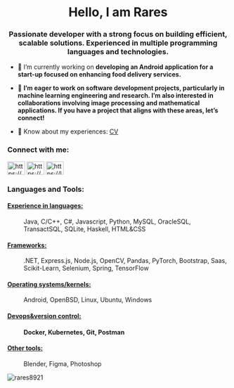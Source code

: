 <h1 align="center">Hello, I am Rares</h1>
<h3 align="center">Passionate developer with a strong focus on building efficient, scalable solutions. Experienced in multiple programming languages and technologies.</h3>

- 🔭 I’m currently working on **developing an Android application for a start-up focused on enhancing food delivery services.**

- 👯 **I’m eager to work on software development projects, particularly in machine learning engineering and research. I’m also interested in collaborations involving image processing and mathematical applications. If you have a project that aligns with these areas, let’s connect!**

- 📄 Know about my experiences: [CV](https://www.linkedin.com/in/rares-cocosila-dumitriu-214462205/overlay/1728953249452/single-media-viewer/?profileId=ACoAADQ29LABxaK4dYbdisGw9MUUAsQLQce6NQ8)

<h3 align="left">Connect with me:</h3>
<p align="left">
<a href="https://linkedin.com/in/https://www.linkedin.com/in/rares-cocosila-dumitriu-214462205/" target="blank"><img align="center" src="https://raw.githubusercontent.com/rahuldkjain/github-profile-readme-generator/master/src/images/icons/Social/linked-in-alt.svg" alt="https://www.linkedin.com/in/rares-cocosila-dumitriu-214462205/" height="30" width="40" /></a>
<a href="https://www.codechef.com/users/https://www.codechef.com/users/rares8921" target="blank"><img align="center" src="https://cdn.jsdelivr.net/npm/simple-icons@3.1.0/icons/codechef.svg" alt="https://www.codechef.com/users/rares8921" height="30" width="40" /></a>
<a href="https://www.leetcode.com/https://leetcode.com/u/rares89_/" target="blank"><img align="center" src="https://raw.githubusercontent.com/rahuldkjain/github-profile-readme-generator/master/src/images/icons/Social/leet-code.svg" alt="https://leetcode.com/u/rares89_/" height="30" width="40" /></a>
</p>

<h3 align="left">Languages and Tools:</h3>
<p>
  <h4><u>Experience in languages: </u></h4> <p style="margin-left: 7.33%;">  Java, C/C++, C#, Javascript, Python, MySQL, OracleSQL, TransactSQL, SQLite, Haskell, HTML&CSS</p>
  <h4><u>Frameworks: </u></h4> <p style="margin-left: 7.33%;">  .NET, Express.js, Node.js, OpenCV, Pandas, PyTorch, Bootstrap, Saas, Scikit-Learn, Selenium, Spring, TensorFlow</p>
  <h4><u>Operating systems/kernels: </u></h4> <p style="margin-left: 7.33%;">  Android, OpenBSD, Linux, Ubuntu, Windows</p>
  <h4><u>Devops&version control: </u><h4> <p style="margin-left: 7.33%;">  Docker, Kubernetes, Git, Postman</p>
  <h4><u>Other tools: </u></h4> <p style="margin-left: 7.33%;">  Blender, Figma, Photoshop</p>
</p>


<p><img align="center" src="https://github-readme-stats.vercel.app/api/top-langs?username=rares8921&show_icons=true&locale=en&layout=compact&theme=dark" alt="rares8921" /></p>
